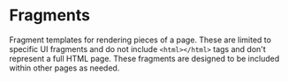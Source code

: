 # Fragments

Fragment templates for rendering pieces of a page. These are limited to specific
UI fragments and do not include `<html></html>` tags and don't represent a full
HTML page. These fragments are designed to be included within other pages as
needed.
